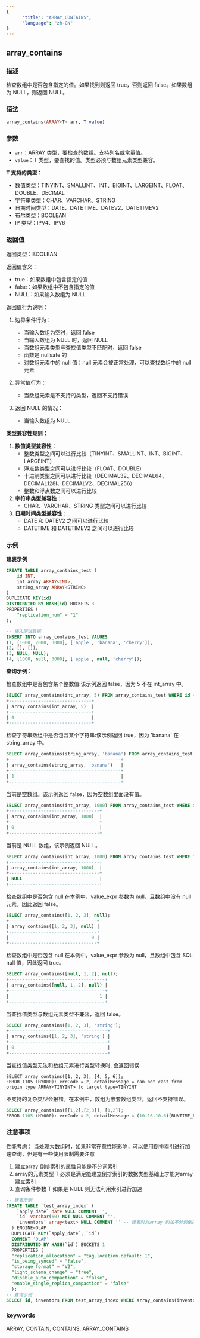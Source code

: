 ```yaml
---
{
      "title": "ARRAY_CONTAINS",
      "language": "zh-CN"
}
---
```


## array_contains

<version since="1.2.0">


</version>

### 描述

检查数组中是否包含指定的值。如果找到则返回 true，否则返回 false。如果数组为 NULL，则返回 NULL。

### 语法

```sql
array_contains(ARRAY<T> arr, T value)
```

### 参数

- `arr`：ARRAY<T> 类型，要检查的数组。支持列名或常量值。
- `value`：T 类型，要查找的值。类型必须与数组元素类型兼容。

**T 支持的类型：**
- 数值类型：TINYINT、SMALLINT、INT、BIGINT、LARGEINT、FLOAT、DOUBLE、DECIMAL
- 字符串类型：CHAR、VARCHAR、STRING
- 日期时间类型：DATE、DATETIME、DATEV2、DATETIMEV2
- 布尔类型：BOOLEAN
- IP 类型：IPV4、IPV6

### 返回值

返回类型：BOOLEAN

返回值含义：
- true：如果数组中包含指定的值
- false：如果数组中不包含指定的值
- NULL：如果输入数组为 NULL

返回值行为说明：

1. 边界条件行为：
   - 当输入数组为空时，返回 false
   - 当输入数组为 NULL 时，返回 NULL
   - 当数组元素类型与查找值类型不匹配时，返回 false
   - 函数是 nullsafe 的
   - 对数组元素中的 null 值：null 元素会被正常处理，可以查找数组中的 null 元素

2. 异常值行为：
   - 当数组元素是不支持的类型，返回不支持错误

3. 返回 NULL 的情况：
   - 当输入数组为 NULL

**类型兼容性规则：**
1. **数值类型兼容性**：
   - 整数类型之间可以进行比较（TINYINT、SMALLINT、INT、BIGINT、LARGEINT）
   - 浮点数类型之间可以进行比较（FLOAT、DOUBLE）
   - 十进制类型之间可以进行比较（DECIMAL32、DECIMAL64、DECIMAL128I、DECIMALV2、DECIMAL256）
   - 整数和浮点数之间可以进行比较
2. **字符串类型兼容性**：
   - CHAR、VARCHAR、STRING 类型之间可以进行比较
3. **日期时间类型兼容性**：
   - DATE 和 DATEV2 之间可以进行比较
   - DATETIME 和 DATETIMEV2 之间可以进行比较

### 示例

**建表示例**
```sql
CREATE TABLE array_contains_test (
    id INT,
    int_array ARRAY<INT>,
    string_array ARRAY<STRING>
)
DUPLICATE KEY(id)
DISTRIBUTED BY HASH(id) BUCKETS 3
PROPERTIES (
    "replication_num" = "1"
);

-- 插入测试数据
INSERT INTO array_contains_test VALUES
(1, [1000, 2000, 3000], ['apple', 'banana', 'cherry']),
(2, [], []),
(3, NULL, NULL);
(4, [1000, null, 3000], ['apple', null, 'cherry']);
```

**查询示例：**

检查数组中是否包含某个整数值:该示例返回 false，因为 5 不在 int_array 中。
```sql
SELECT array_contains(int_array, 5) FROM array_contains_test WHERE id = 1;
+-------------------------------+
| array_contains(int_array, 5)  |
+-------------------------------+
| 0                             |
+-------------------------------+
```

检查字符串数组中是否包含某个字符串:该示例返回 true，因为 'banana' 在 string_array 中。
```sql
SELECT array_contains(string_array, 'banana') FROM array_contains_test WHERE id = 1;
+------------------------------------------+
| array_contains(string_array, 'banana')   |
+------------------------------------------+
| 1                                        |
+------------------------------------------+
```

当前是空数组。该示例返回 false，因为空数组里面没有值。
```sql
SELECT array_contains(int_array, 1000) FROM array_contains_test WHERE id = 2;
+----------------------------------+
| array_contains(int_array, 1000)  |
+----------------------------------+
| 0                                |
+----------------------------------+
```

当前是 NULL 数组，该示例返回 NULL。
```sql
SELECT array_contains(int_array, 1000) FROM array_contains_test WHERE id = 3;
+----------------------------------+
| array_contains(int_array, 1000)  |
+----------------------------------+
| NULL                             |
+----------------------------------+
```

检查数组中是否包含 null
在本例中，value_expr 参数为 null，且数组中没有 null 元素，因此返回 false。
```sql
SELECT array_contains([1, 2, 3], null);
+---------------------------------+
| array_contains([1, 2, 3], null) |
+---------------------------------+
|                               0 |
+---------------------------------+
```

检查数组中是否包含 null
在本例中，value_expr 参数为 null，且数组中包含 SQL null 值，因此返回 true。
```sql
SELECT array_contains([null, 1, 2], null);
+------------------------------------+
| array_contains([null, 1, 2], null) |
+------------------------------------+
|                                  1 |
+------------------------------------+
```

当查找值类型与数组元素类型不兼容，返回 false。
```sql
SELECT array_contains([1, 2, 3], 'string');
+-------------------------------------+
| array_contains([1, 2, 3], 'string') |
+-------------------------------------+
| 0                                   |
+-------------------------------------+
```

当查找值类型无法和数组元素进行类型转换时, 会返回错误
```
SELECT array_contains([1, 2, 3], [4, 5, 6]);
ERROR 1105 (HY000): errCode = 2, detailMessage = can not cast from origin type ARRAY<TINYINT> to target type=TINYINT
```

不支持的复杂类型会报错。在本例中，数组为嵌套数组类型，返回不支持错误。
```sql
SELECT array_contains([[1,2],[2,3]], [1,2]);
ERROR 1105 (HY000): errCode = 2, detailMessage = (10.16.10.6)[RUNTIME_ERROR]execute failed or unsupported types for function array_contains(Array(Nullable(Array(Nullable(TINYINT)))), Array(Nullable(TINYINT)))
```

### 注意事项

性能考虑： 当处理大数组时，如果非常在意性能影响，可以使用倒排索引进行加速查询，但是有一些使用限制需要注意

1. 建立array 倒排索引的属性只能是不分词索引
2. array的元素类型 T 必须是满足能建立倒排索引的数据类型基础上才能对array 建立索引
3. 查询条件参数 T 如果是 NULL 则无法利用索引进行加速

```sql
-- 建表示例
CREATE TABLE `test_array_index` (
    `apply_date` date NULL COMMENT '',
    `id` varchar(60) NOT NULL COMMENT '',
    `inventors` array<text> NULL COMMENT '' -- 建表时对array 列加不分词倒排索引
  ) ENGINE=OLAP
  DUPLICATE KEY(`apply_date`, `id`)
  COMMENT 'OLAP'
  DISTRIBUTED BY HASH(`id`) BUCKETS 1
  PROPERTIES (
  "replication_allocation" = "tag.location.default: 1",
  "is_being_synced" = "false",
  "storage_format" = "V2",
  "light_schema_change" = "true",
  "disable_auto_compaction" = "false",
  "enable_single_replica_compaction" = "false"
  );
-- 查询示例
SELECT id, inventors FROM test_array_index WHERE array_contains(inventors, 'x') ORDER BY id;
```

### keywords

ARRAY, CONTAIN, CONTAINS, ARRAY_CONTAINS
